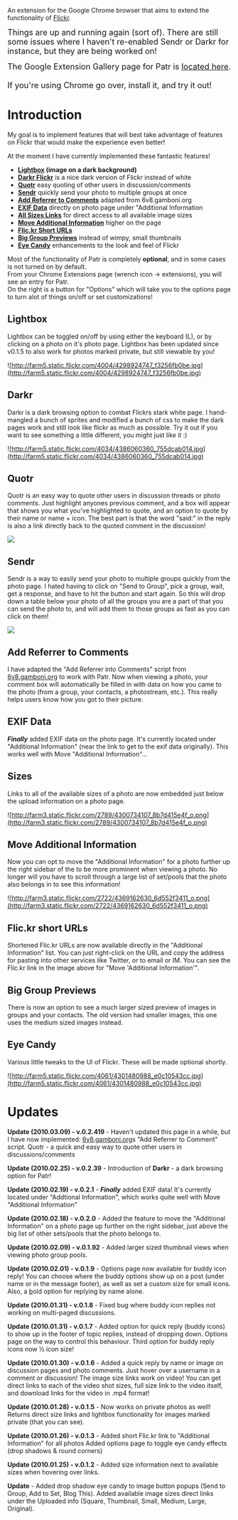An extension for the Google Chrome browser that aims to extend the functionality of [Flickr](http://www.flickr.com).

<font size='4em'>Things are up and running again (sort of).  There are still some issues where I haven't re-enabled Sendr or Darkr for instance, but they are being worked on!</font>

<font size='4em'>The Google Extension Gallery page for Patr is <a href='https://chrome.google.com/extensions/detail/iplbmjolljikncjboeofgmjoaacheemi'>located here</a>.<br>
<br>
If you're using Chrome go over, install it, and try it out!</font>

# Introduction #
My goal is to implement features that will best take advantage of features on Flickr that would make the experience even better!

At the moment I have currently implemented these fantastic features!
  * **[Lightbox](Introduction#Lightbox.md) (image on a dark background)**
  * **[Darkr Flickr](Introduction#Darkr.md)** is a nice dark version of Flickr instead of white
  * **[Quotr](Introduction#Quotr.md)** easy quoting of other users in discussion/comments
  * **[Sendr](Introduction#Sendr.md)** quickly send your photo to multiple groups at once
  * **[Add Referrer to Comments](Introduction#Add_Referrer_to_Comments.md)** adapted from 6v8.gamboni.org
  * **[EXIF Data](Introduction#EXIF_Data.md)** directly on photo page under "Additional Information
  * **[All Sizes Links](Introduction#Sizes.md)** for direct access to all available image sizes
  * **[Move Additional Information](Introduction#Move_Additional_Information.md)** higher on the page
  * **[Flic.kr Short URLs](Introduction#Flic.kr_short_URLs.md)**
  * **[Big Group Previews](Introduction#Big_Group_Previews.md)** instead of wimpy, small thumbnails
  * **[Eye Candy](Introduction#Eye_Candy.md)** enhancements to the look and feel of Flickr

Most of the functionality of Patr is completely **optional**, and in some cases is not turned on by default.<br />
From your Chrome Extensions page (wrench icon -> extensions), you will see an entry for Patr.<br />
On the right is a button for "Options" which will take you to the options page to turn alot of things on/off or set customizations!

## Lightbox ##

Lightbox can be toggled on/off by using either the keyboard (L), or by clicking on a photo on it's photo page.  Lightbox has been updated since v0.1.5 to also work for photos marked private, but still viewable by you!

![http://farm5.static.flickr.com/4004/4298924747_f3256fb0be.jpg](http://farm5.static.flickr.com/4004/4298924747_f3256fb0be.jpg)

## Darkr ##

Darkr is a dark browsing option to combat Flickrs stark white page.  I hand-mangled a bunch of sprites and modified a bunch of css to make the dark pages work and still look like flickr as much as possible.  Try it out if you want to see something a little different, you might just like it :)

![http://farm5.static.flickr.com/4034/4386060360_755dcab014.jpg](http://farm5.static.flickr.com/4034/4386060360_755dcab014.jpg)

## Quotr ##

Quotr is an easy way to quote other users in discussion threads or photo comments.  Just highlight anyones previous comment, and a box will appear that shows you what you've highlighted to quote, and an option to quote by their name or name + icon.  The best part is that the word "said:" in the reply is also a link directly back to the quoted comment in the discussion!

[![](http://farm5.static.flickr.com/4001/4419984543_0bf797f8f5_o.png)](http://www.flickr.com/photos/patdavid/4419984543)

## Sendr ##

Sendr is a way to easily send your photo to multiple groups quickly from the photo page.  I hated having to click on "Send to Group", pick a group, wait, get a response, and have to hit the button and start again.  So this will drop down a table below your photo of all the groups you are a part of that you can send the photo to, and will add them to those groups as fast as you can click on them!

[![](http://farm5.static.flickr.com/4007/4399702711_57459c764c_o.png)](http://www.flickr.com/photos/patdavid/4399702711/)

## Add Referrer to Comments ##

I have adapted the "Add Referrer into Comments" script from [6v8.gamboni.org](http://6v8.gamboni.org/Flickr-Add-referer-into-comments.html) to work with Patr.  Now when viewing a photo, your comment box will automatically be filled in with data on how you came to the photo (from a group, your contacts, a photostream, etc.).  This really helps users know how you got to their picture.

## EXIF Data ##
_**Finally**_ added EXIF data on the photo page.  It's currently located under "Additional Information" (near the link to get to the exif data originally).  This works well with Move "Additional Information"...

## Sizes ##
Links to all of the available sizes of a photo are now embedded just below the upload information on a photo page.

![http://farm3.static.flickr.com/2789/4300734107_8b7d415e4f_o.png](http://farm3.static.flickr.com/2789/4300734107_8b7d415e4f_o.png)

## Move Additional Information ##
Now you can opt to move the "Additional Information" for a photo further up the right sidebar of the to be more prominent when viewing a photo.  No longer will you have to scroll through a large list of set/pools that the photo also belongs in to see this information!

![http://farm3.static.flickr.com/2722/4369162630_6d552f3411_o.png](http://farm3.static.flickr.com/2722/4369162630_6d552f3411_o.png)

## Flic.kr short URLs ##
Shortened Flic.kr URLs are now available directly in the "Additional Information" list.  You can just right-click on the URL and copy the address for pasting into other services like Twitter, or to email or IM.  You can see the Flic.kr link in the image above for "Move 'Additional Information'".

## Big Group Previews ##
There is now an option to see a much larger sized preview of images in groups and your contacts.  The old version had smaller images, this one uses the medium sized images instead.

## Eye Candy ##
Various little tweaks to the UI of Flickr. These will be made optional shortly.

![http://farm5.static.flickr.com/4061/4301480988_e0c10543cc.jpg](http://farm5.static.flickr.com/4061/4301480988_e0c10543cc.jpg)


# Updates #
**Update (2010.03.09) - v.0.2.419** -
Haven't updated this page in a while, but I have now implemented:
[6v8.gamboni.org](http://6v8.gamboni.org/Flickr-Add-referer-into-comments.html)s "Add Referrer to Comment" script.  Quotr - a quick and easy way to quote other users in discussions/comments

**Update (2010.02.25) - v.0.2.39** -
Introduction of **Darkr** - a dark browsing option for Patr!

**Update (2010.02.19) - v.0.2.1** -
_**Finally**_ added EXIF data!  It's currently located under "Addtional Information", which works quite well with Move "Additional Information"

**Update (2010.02.18) - v.0.2.0** -
Added the feature to move the "Additional Information" on a photo page up further on the right sidebar, just above the big list of other sets/pools that the photo belongs to.

**Update (2010.02.09) - v.0.1.92** -
Added larger sized thumbnail views when viewing photo group pools.

**Update (2010.02.01) - v.0.1.9** -
Options page now available for buddy icon reply!  You can choose where the buddy options show up on a post (under name or in the message footer), as well as set a custom size for small icons.  Also, a [b](b.md)old option for replying by name alone.

**Update (2010.01.31) - v.0.1.8** -
Fixed bug where buddy icon replies not working on multi-paged discussions.

**Update (2010.01.31) - v.0.1.7** -
Added option for quick reply (buddy icons) to show up in the footer of topic replies, instead of dropping down.  Options page on the way to control this behaviour.
Third option for buddy reply icons now ½ icon size!

**Update (2010.01.30) - v.0.1.6** -
Added a quick reply by name or image on discussion pages and photo comments.  Just hover over a username in a comment or discussion!
The image size links work on video!  You can get direct links to each of the video shot sizes, full size link to the video itself, and download links for the video in .mp4 format!

**Update (2010.01.28) - v.0.1.5** -
Now works on private photos as well!  Returns direct size links and lightbox functionality for images marked private (that you can see).

**Update (2010.01.26) - v.0.1.3** -
Added short Flic.kr link to "Additional Information" for all photos
Added options page to toggle eye candy effects (drop shadows & round corners)

**Update (2010.01.25) - v.0.1.2** -
Added size information next to available sizes when hovering over links.

**Update** -
Added drop shadow eye candy to image button popups (Send to Group, Add to Set, Blog This).
Added available image sizes direct links under the Uploaded info (Square, Thumbnail, Small, Medium, Large, Original).